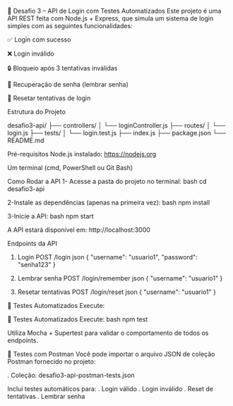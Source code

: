 🧪 Desafio 3 – API de Login com Testes Automatizados
Este projeto é uma API REST feita com Node.js + Express, que simula um sistema de login simples com as seguintes funcionalidades:

✅ Login com sucesso

❌ Login inválido

🔒 Bloqueio após 3 tentativas inválidas

📧 Recuperação de senha (lembrar senha)

🔁 Resetar tentativas de login

 Estrutura do Projeto

 desafio3-api/
├── controllers/
│   └── loginController.js
├── routes/
│   └── login.js
├── tests/
│   └── login.test.js
├── index.js
├── package.json
└── README.md

Pré-requisitos
Node.js instalado: https://nodejs.org

Um terminal (cmd, PowerShell ou Git Bash)

Como Rodar a API
1- Acesse a pasta do projeto no terminal: bash
cd desafio3-api

2-Instale as dependências (apenas na primeira vez): bash
npm install

3-Inicie a API: bash
npm start

A API estará disponível em: http://localhost:3000

Endpoints da API
1. Login
POST /login
json
{
  "username": "usuario1",
  "password": "senha123"
}

2. Lembrar senha
POST /login/remember
json
{
  "username": "usuario1"
}

3. Resetar tentativas
POST /login/reset
json
{
  "username": "usuario1"
}

🧪 Testes Automatizados
Execute:

🧪 Testes Automatizados
Execute: bash
npm test

Utiliza Mocha + Supertest para validar o comportamento de todos os endpoints.

🔁 Testes com Postman
Você pode importar o arquivo JSON de coleção Postman fornecido no projeto:

  . Coleção: desafio3-api-postman-tests.json

Inclui testes automáticos para:
  . Login válido
  . Login inválido
  . Reset de tentativas
  . Lembrar senha
